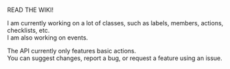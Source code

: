 READ THE WIKI!  
  
I am currently working on a lot of classes, such as labels, members, actions, checklists, etc.  
I am also working on events.
  
The API currently only features basic actions.  
You can suggest changes, report a bug, or request a feature using an issue.
